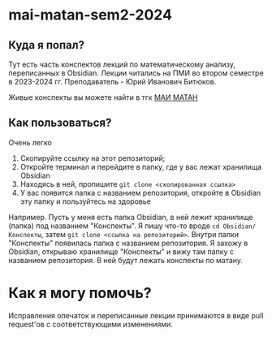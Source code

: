 # mai-matan-sem2-2024
## Куда я попал?
Тут есть часть конспектов лекций по математическому анализу, переписанных в Obsidian. Лекции читались на ПМИ во втором семестре в 2023-2024 гг. Преподаватель - Юрий Иванович Битюков.

Живые конспекты вы можете найти в тгк [МАИ МАТАН](https://t.me/maimatan)

## Как пользоваться?
Очень легко
1. Скопируйте ссылку на этот репозиторий;
2. Откройте терминал и перейдите в папку, где у вас лежат хранилища Obsidian
3. Находясь в ней, пропишите `git clone <скопированная ссылка>`
4. У вас появится папка с названием репозитория, откройте в Obsidian эту папку и пользуйтесь на здоровье

Например. Пусть у меня есть папка Obsidian, в ней лежит хранилище (папка) под названием "Конспекты". Я пишу что-то вроде `cd Obsidian/Конспекты`, затем `git clone <ссылка на репозиторий>`. Внутри папки "Конспекты" появилась папка с названием репозитория. Я захожу в Obsidian, открываю хранилище "Конспекты" и вижу там папку с названием репозитория. В ней будут лежать конспекты по матану.

# Как я могу помочь?
Исправления опечаток и переписанные лекции принимаются в виде pull request'ов с соответствующими изменениями. 